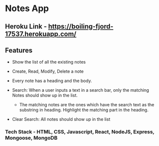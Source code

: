 # Notes App

## Heroku Link - https://boiling-fjord-17537.herokuapp.com/

## Features

- Show the list of all the existing notes

- Create, Read, Modify, Delete a note

- Every note has a heading and the body.

- Search: When a user inputs a text in a search bar, only the matching Notes should show up in the list.
  - The matching notes are the ones which have the search text as the substring in heading. Highlight the matching part in the heading.

- Clear Search: All notes should show up in the list

### Tech Stack - HTML, CSS, Javascript, React, NodeJS, Express, Mongoose, MongoDB
